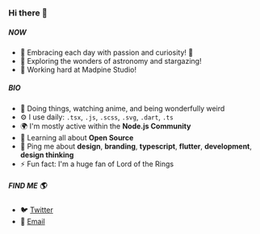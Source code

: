 ### Hi there 👋


##### NOW

- 🌟 Embracing each day with passion and curiosity! 🍃
- 🔭 Exploring the wonders of astronomy and stargazing!
- 💼 Working hard at Madpine Studio!

##### BIO

- 🏢 Doing things, watching anime, and being wonderfully weird
- ⚙️ I use daily: `.tsx`, `.js`, `.scss`, `.svg`, `.dart`, `.ts`
- 🌍 I'm mostly active within the **Node.js Community**
- 🌱 Learning all about **Open Source**
- 💬 Ping me about **design**, **branding**, **typescript**, **flutter**, **development**, **design thinking**
- ⚡️ Fun fact: I'm a huge fan of Lord of the Rings

##### FIND ME 🌎

- 🐦 [Twitter](https://twitter.com/__nathan3boss__)
- 📧 [Email](mailto:nathan3boss@gmail.com)
